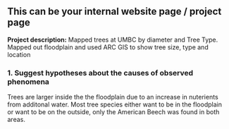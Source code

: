 ## This can be your internal website page / project page

**Project description:** Mapped trees at UMBC by diameter and Tree Type. Mapped out floodplain and used ARC GIS to show tree size, type and location

### 1. Suggest hypotheses about the causes of observed phenomena
Trees are larger inside the the floodplain due to an increase in nuterients from additonal water. Most tree species either want to be in the floodplain or want to be on the outside, only the American Beech was found in both areas.



